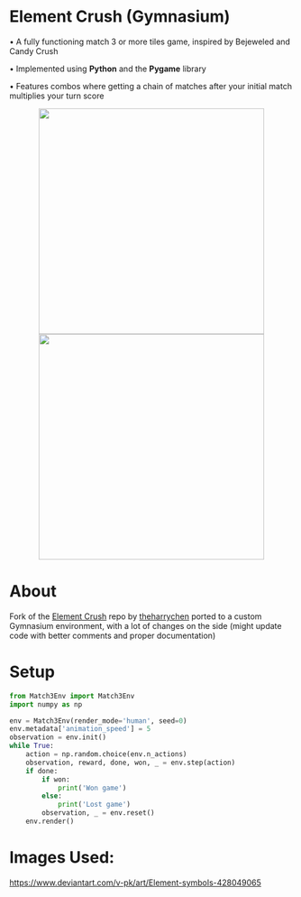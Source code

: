 # Element Crush (Gymnasium)
•    A fully functioning match 3 or more tiles game, inspired by Bejeweled and Candy Crush

•    Implemented using **Python** and the **Pygame** library 

•    Features combos where getting a chain of matches after your initial match multiplies your turn score

<p align="center">
  <img width="400" height="400" src="https://user-images.githubusercontent.com/46468236/65367719-f2960f80-dbf2-11e9-9444-9810f5ecd5cc.gif">
  <img width="400" height="400" src="https://user-images.githubusercontent.com/46468236/65367395-202c8a00-dbee-11e9-9658-8d6ab4859e2a.gif">
</p>

# About
Fork of the [Element Crush](https://github.com/theharrychen/Element-Crush) repo by [theharrychen](https://github.com/theharrychen) ported to a custom Gymnasium environment, with a lot of changes on the side (might update code with better comments and proper documentation)

# Setup
```python
from Match3Env import Match3Env
import numpy as np

env = Match3Env(render_mode='human', seed=0)
env.metadata['animation_speed'] = 5
observation = env.init()
while True:
    action = np.random.choice(env.n_actions)
    observation, reward, done, won, _ = env.step(action)
    if done:
        if won:
            print('Won game')
        else:
            print('Lost game')
        observation, _ = env.reset()
    env.render()
```

# Images Used: 
https://www.deviantart.com/v-pk/art/Element-symbols-428049065
